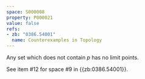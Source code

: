 ```yaml
---
space: S000008
property: P000021
value: false
refs:
- zb: "0386.54001"
  name: Counterexamples in Topology
---
```


Any set which does not contain $p$ has no limit points.

See item #12 for space #9 in {{zb:0386.54001}}.
